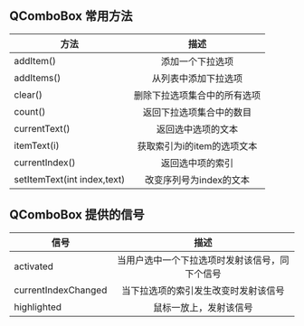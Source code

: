 ## QComboBox 常用方法

| 方法 | 描述 | 
|-----|:-----:|
| addItem() | 添加一个下拉选项 |
| addItems() | 从列表中添加下拉选项 |
| clear() | 删除下拉选项集合中的所有选项 |
| count() | 返回下拉选项集合中的数目 |
| currentText() | 返回选中选项的文本 |
| itemText(i) | 获取索引为i的item的选项文本 |
| currentIndex() | 返回选中项的索引 |
| setItemText(int index,text) | 改变序列号为index的文本 |

## QComboBox 提供的信号

| 信号 | 描述 | 
|-----|:-----:|
| activated | 当用户选中一个下拉选项时发射该信号，同下个信号 |
| currentIndexChanged | 当下拉选项的索引发生改变时发射该信号 |
| highlighted | 鼠标一放上，发射该信号 |

